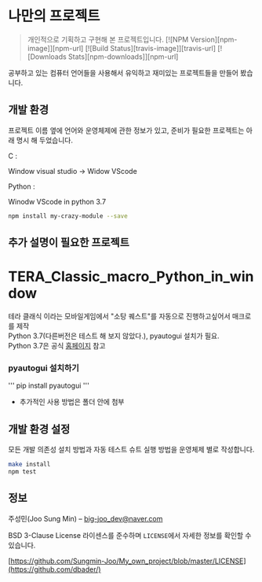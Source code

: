 # 나만의 프로젝트
> 개인적으로 기획하고 구현해 본 프로젝트입니다.
 [![NPM Version][npm-image]][npm-url]
[![Build Status][travis-image]][travis-url]
[![Downloads Stats][npm-downloads]][npm-url]

 공부하고 있는 컴퓨터 언어들을 사용해서 유익하고 재미있는 프로젝트들을 만들어 봤습니다.



 ## 개발 환경  
 
 프로젝트 이름 옆에 언어와 운영체제에 관한 정보가 있고, 준비가 필요한 프로젝트는 아래 명시 해 두었습니다.
 
 C :
 
 Window visual studio -> Widow VScode  
 
 Python :

 Winodw VScode in python 3.7  
  

 ```sh
npm install my-crazy-module --save
```


 ## 추가 설명이 필요한 프로젝트  
 
 # TERA_Classic_macro_Python_in_window  
 
 테라 클래식 이라는 모바일게임에서 "소탕 퀘스트"를 자동으로 진행하고싶어서 매크로를 제작  
 Python 3.7(다른버전은 테스트 해 보지 않았다.), pyautogui 설치가 필요.  
 Python 3.7은 공식 [홈페이지](https://www.python.org/)  참고  
 
 ### pyautogui 설치하기  
 '''
 pip install pyautogui
 '''
 
 * 추가적인 사용 방법은 폴더 안에 첨부

 

 ## 개발 환경 설정

 모든 개발 의존성 설치 방법과 자동 테스트 슈트 실행 방법을 운영체제 별로 작성합니다.

 ```sh
make install
npm test
```



 ## 정보

 주성민(Joo Sung Min) – big-joo_dev@naver.com

 BSD 3-Clause License 라이센스를 준수하며 ``LICENSE``에서 자세한 정보를 확인할 수 있습니다.

 [https://github.com/Sungmin-Joo/My_own_project/blob/master/LICENSE](https://github.com/dbader/)

